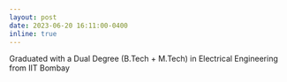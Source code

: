 ```yaml
---
layout: post
date: 2023-06-20 16:11:00-0400
inline: true
---
```


Graduated with a Dual Degree (B.Tech + M.Tech) in Electrical Engineering from IIT Bombay